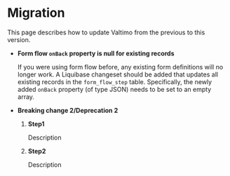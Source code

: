 # Migration

This page describes how to update Valtimo from the previous to this version.

* **Form flow `onBack` property is null for existing records**

  If you were using form flow before, any existing form definitions will no longer work. A Liquibase 
  changeset should be added that updates all existing records in the `form_flow_step` table. Specifically, the newly
  added `onBack` property (of type JSON) needs to be set to an empty array.

* **Breaking change 2/Deprecation 2**

  1. **Step1**

      Description
  2. **Step2**

      Description
